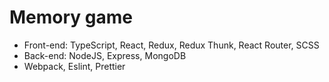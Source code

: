 # Memory game

* Front-end: TypeScript, React, Redux, Redux Thunk, React Router, SCSS
* Back-end: NodeJS, Express, MongoDB
* Webpack, Eslint, Prettier
